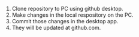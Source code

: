 1. Clone repository to PC using github desktop.
2. Make changes in the local respository on the PC.
3. Commit those changes in the desktop app.
4. They will be updated at github.com.
